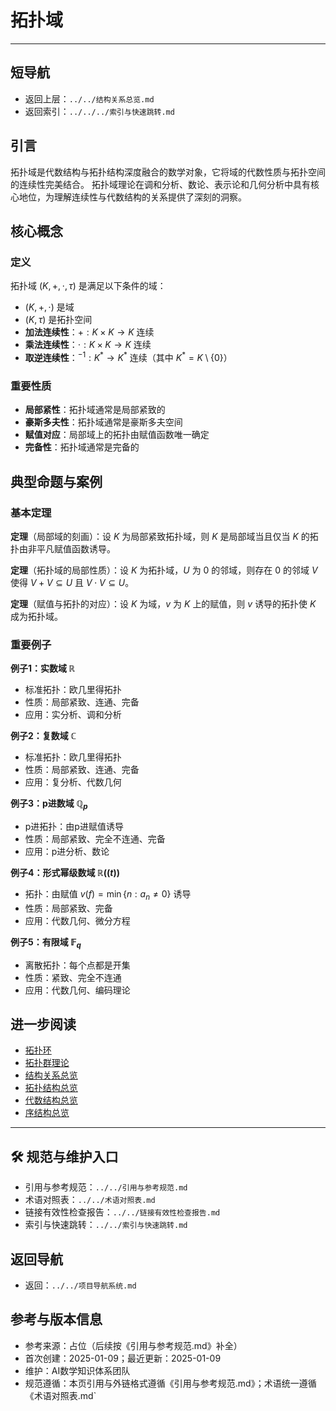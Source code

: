 # 拓扑域

---

## 短导航

- 返回上层：`../../结构关系总览.md`
- 返回索引：`../../../索引与快速跳转.md`

## 引言

拓扑域是代数结构与拓扑结构深度融合的数学对象，它将域的代数性质与拓扑空间的连续性完美结合。
拓扑域理论在调和分析、数论、表示论和几何分析中具有核心地位，为理解连续性与代数结构的关系提供了深刻的洞察。

## 核心概念

### 定义

拓扑域 $(K, +, \cdot, \tau)$ 是满足以下条件的域：

- $(K, +, \cdot)$ 是域
- $(K, \tau)$ 是拓扑空间
- **加法连续性**：$+: K \times K \to K$ 连续
- **乘法连续性**：$\cdot: K \times K \to K$ 连续
- **取逆连续性**：$^{-1}: K^* \to K^*$ 连续（其中 $K^* = K \setminus \{0\}$）

### 重要性质

- **局部紧性**：拓扑域通常是局部紧致的
- **豪斯多夫性**：拓扑域通常是豪斯多夫空间
- **赋值对应**：局部域上的拓扑由赋值函数唯一确定
- **完备性**：拓扑域通常是完备的

## 典型命题与案例

### 基本定理

**定理**（局部域的刻画）：设 $K$ 为局部紧致拓扑域，则 $K$ 是局部域当且仅当 $K$ 的拓扑由非平凡赋值函数诱导。

**定理**（拓扑域的局部性质）：设 $K$ 为拓扑域，$U$ 为 $0$ 的邻域，则存在 $0$ 的邻域 $V$ 使得 $V + V \subseteq U$ 且 $V \cdot V \subseteq U$。

**定理**（赋值与拓扑的对应）：设 $K$ 为域，$v$ 为 $K$ 上的赋值，则 $v$ 诱导的拓扑使 $K$ 成为拓扑域。

### 重要例子

**例子1：实数域 $\mathbb{R}$**

- 标准拓扑：欧几里得拓扑
- 性质：局部紧致、连通、完备
- 应用：实分析、调和分析

**例子2：复数域 $\mathbb{C}$**

- 标准拓扑：欧几里得拓扑
- 性质：局部紧致、连通、完备
- 应用：复分析、代数几何

**例子3：p进数域 $\mathbb{Q}_p$**

- p进拓扑：由p进赋值诱导
- 性质：局部紧致、完全不连通、完备
- 应用：p进分析、数论

**例子4：形式幂级数域 $\mathbb{R}((t))$**

- 拓扑：由赋值 $v(f) = \min\{n : a_n \neq 0\}$ 诱导
- 性质：局部紧致、完备
- 应用：代数几何、微分方程

**例子5：有限域 $\mathbb{F}_q$**

- 离散拓扑：每个点都是开集
- 性质：紧致、完全不连通
- 应用：代数几何、编码理论

## 进一步阅读

- [拓扑环](./拓扑环.md)
- [拓扑群理论](./拓扑群理论.md)
- [结构关系总览](../结构关系总览.md)
- [拓扑结构总览](../../01-拓扑结构/拓扑结构总览.md)
- [代数结构总览](../../02-代数结构/代数结构总览.md)
- [序结构总览](../../03-序结构/序结构总览.md)

---

## 🛠️ 规范与维护入口

- 引用与参考规范：`../../引用与参考规范.md`
- 术语对照表：`../../术语对照表.md`
- 链接有效性检查报告：`../../链接有效性检查报告.md`
- 索引与快速跳转：`../../索引与快速跳转.md`

## 返回导航

- 返回：`../../项目导航系统.md`

## 参考与版本信息

- 参考来源：占位（后续按《引用与参考规范.md》补全）
- 首次创建：2025-01-09；最近更新：2025-01-09
- 维护：AI数学知识体系团队
- 规范遵循：本页引用与外链格式遵循《引用与参考规范.md》；术语统一遵循《术语对照表.md`
